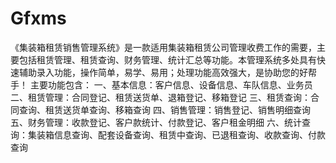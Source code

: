 # Gfxms
 《集装箱租赁销售管理系统》是一款适用集装箱租赁公司管理收费工作的需要，主要包括租赁管理、租赁查询、财务管理、统计汇总等功能。本管理系统多处具有快速辅助录入功能，操作简单，易学、易用；处理功能高效强大，是协助您的好帮手！ 主要功能包含： 一、基本信息：客户信息、设备信息、车队信息、业务员 二、租赁管理：合同登记、租赁送货单、退箱登记、移箱登记 三、租赁查询：合同查询、租赁送货单查询、移箱查询 四、销售管理：销售登记、销售明细查询 五、财务管理：收款登记、客户款统计、付款登记、客户租金明细 六、统计查询：集装箱信息查询、配套设备查询、租赁中查询、已退租查询、收款查询、付款查询
